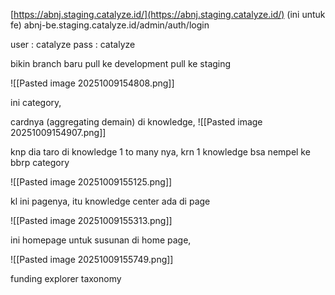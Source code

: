 

[https://abnj.staging.catalyze.id/](https://abnj.staging.catalyze.id/)  (ini untuk fe)
abnj-be.staging.catalyze.id/admin/auth/login

user : catalyze pass : catalyze


bikin branch baru 
pull ke development
pull ke  staging

![[Pasted image 20251009154808.png]]

ini category,

cardnya (aggregating demain) di knowledge,
![[Pasted image 20251009154907.png]]

knp dia taro di knowledge 1 to many nya, krn 1 knowledge bsa nempel ke bbrp category


![[Pasted image 20251009155125.png]]

kl ini pagenya, itu knowledge center ada di page


![[Pasted image 20251009155313.png]]

ini homepage untuk susunan di home page,



![[Pasted image 20251009155749.png]]

funding explorer taxonomy